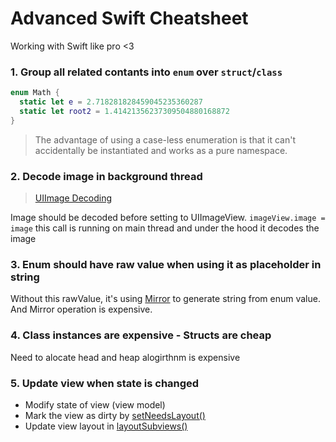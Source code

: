 # Advanced Swift Cheatsheet
Working with Swift like pro <3 

### 1. Group all related contants into `enum` over `struct`/`class`
```swift
enum Math {
  static let e = 2.718281828459045235360287
  static let root2 = 1.41421356237309504880168872
}
```
> The advantage of using a case-less enumeration is that it can't accidentally be instantiated and works as a pure namespace.

### 2. Decode image in background thread
> [UIImage Decoding](https://github.com/HoaiAn1/UIImage-JPEGDecoding)

Image should be decoded before setting to UIImageView. `imageView.image = image` this call is running on main thread and under the hood it decodes the image

### 3. Enum should have raw value when using it as placeholder in string
Without this rawValue, it's using [Mirror](https://developer.apple.com/documentation/swift/mirror) to generate string from enum value. And Mirror operation is expensive. 

### 4. Class instances are expensive - Structs are cheap
Need to alocate head and heap alogirthnm is expensive

### 5. Update view when state is changed
- Modify state of view (view model)
- Mark the view as dirty by [setNeedsLayout()](https://developer.apple.com/documentation/uikit/uiview/1622601-setneedslayout)
- Update view layout in [layoutSubviews()](https://developer.apple.com/documentation/uikit/uiview/1622482-layoutsubviews)
